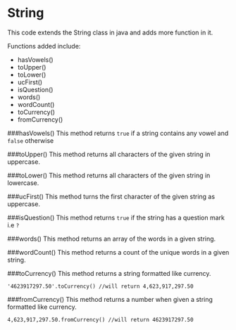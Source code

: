 # String

This code extends the String class in java and adds more function in it.

Functions added include:
- hasVowels()
- toUpper()
- toLower()
- ucFirst()
- isQuestion()
- words()
- wordCount()
- toCurrency()
- fromCurrency()

###hasVowels()
This method returns `true` if a string contains any vowel and `false` otherwise

###toUpper()
This method returns all characters of the given string in uppercase.

###toLower()
This method returns all characters of the given string in lowercase.

###ucFirst()
This method turns the first character of the given string as uppercase.

###isQuestion()
This method returns `true` if the string has a question mark i.e `?`

###words()
This method returns an array of the words in a given string.

###wordCount()
This method returns a count of the unique words in a given string.

###toCurrency()
This method returns a string formatted like currency.

`'4623917297.50'.toCurrency() //will return 4,623,917,297.50`

###fromCurrency()
This method returns a number when given a string formatted like currency.

```4,623,917,297.50.fromCurrency() //will return 4623917297.50```
